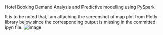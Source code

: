 Hotel Booking Demand Analysis and Predictive modelling using PySpark

It is to be noted that,I am attaching the screenshot of map plot from Plotly library below,since the corresponding output is missing in the committed ipyn file.
![image](https://user-images.githubusercontent.com/87107573/124948375-41ae6e00-e02e-11eb-91d5-b64d573a5c52.png)

